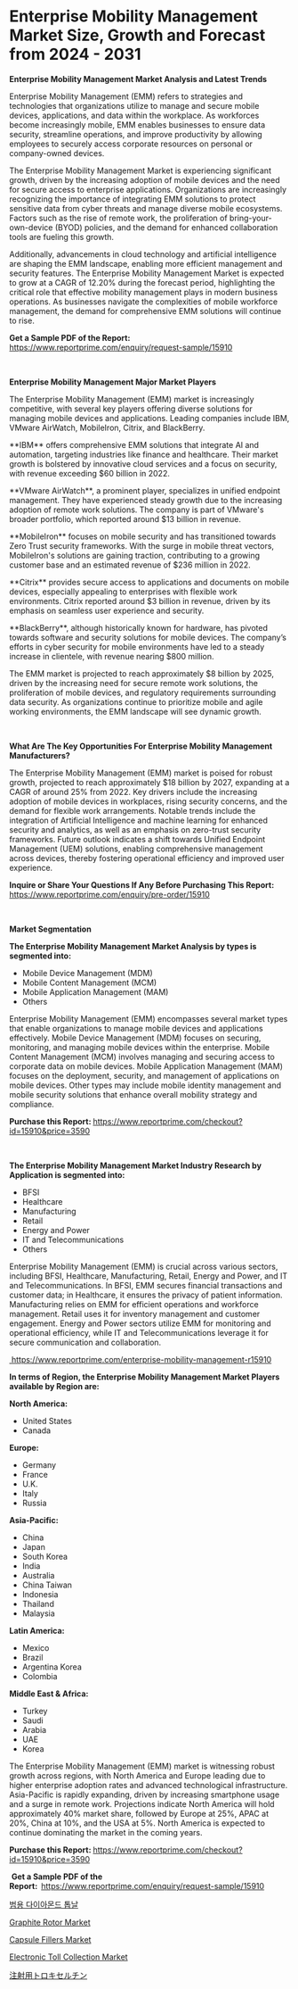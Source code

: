 <p><h1>Enterprise Mobility Management Market Size, Growth and Forecast from 2024 - 2031</h1></p><p><strong>Enterprise Mobility Management Market Analysis and Latest Trends</strong></p>
<p><p>Enterprise Mobility Management (EMM) refers to strategies and technologies that organizations utilize to manage and secure mobile devices, applications, and data within the workplace. As workforces become increasingly mobile, EMM enables businesses to ensure data security, streamline operations, and improve productivity by allowing employees to securely access corporate resources on personal or company-owned devices.</p><p>The Enterprise Mobility Management Market is experiencing significant growth, driven by the increasing adoption of mobile devices and the need for secure access to enterprise applications. Organizations are increasingly recognizing the importance of integrating EMM solutions to protect sensitive data from cyber threats and manage diverse mobile ecosystems. Factors such as the rise of remote work, the proliferation of bring-your-own-device (BYOD) policies, and the demand for enhanced collaboration tools are fueling this growth.</p><p>Additionally, advancements in cloud technology and artificial intelligence are shaping the EMM landscape, enabling more efficient management and security features. The Enterprise Mobility Management Market is expected to grow at a CAGR of 12.20% during the forecast period, highlighting the critical role that effective mobility management plays in modern business operations. As businesses navigate the complexities of mobile workforce management, the demand for comprehensive EMM solutions will continue to rise.</p></p>
<p><strong>Get a Sample PDF of the Report:&nbsp;</strong> <a href="https://www.reportprime.com/enquiry/request-sample/15910">https://www.reportprime.com/enquiry/request-sample/15910</a></p>
<p>&nbsp;</p>
<p><strong>Enterprise Mobility Management Major Market Players</strong></p>
<p><p>The Enterprise Mobility Management (EMM) market is increasingly competitive, with several key players offering diverse solutions for managing mobile devices and applications. Leading companies include IBM, VMware AirWatch, MobileIron, Citrix, and BlackBerry.</p><p>**IBM** offers comprehensive EMM solutions that integrate AI and automation, targeting industries like finance and healthcare. Their market growth is bolstered by innovative cloud services and a focus on security, with revenue exceeding $60 billion in 2022.</p><p>**VMware AirWatch**, a prominent player, specializes in unified endpoint management. They have experienced steady growth due to the increasing adoption of remote work solutions. The company is part of VMware's broader portfolio, which reported around $13 billion in revenue.</p><p>**MobileIron** focuses on mobile security and has transitioned towards Zero Trust security frameworks. With the surge in mobile threat vectors, MobileIron's solutions are gaining traction, contributing to a growing customer base and an estimated revenue of $236 million in 2022.</p><p>**Citrix** provides secure access to applications and documents on mobile devices, especially appealing to enterprises with flexible work environments. Citrix reported around $3 billion in revenue, driven by its emphasis on seamless user experience and security.</p><p>**BlackBerry**, although historically known for hardware, has pivoted towards software and security solutions for mobile devices. The company’s efforts in cyber security for mobile environments have led to a steady increase in clientele, with revenue nearing $800 million.</p><p>The EMM market is projected to reach approximately $8 billion by 2025, driven by the increasing need for secure remote work solutions, the proliferation of mobile devices, and regulatory requirements surrounding data security. As organizations continue to prioritize mobile and agile working environments, the EMM landscape will see dynamic growth.</p></p>
<p>&nbsp;</p>
<p><strong>What Are The Key Opportunities For Enterprise Mobility Management Manufacturers?</strong></p>
<p><p>The Enterprise Mobility Management (EMM) market is poised for robust growth, projected to reach approximately $18 billion by 2027, expanding at a CAGR of around 25% from 2022. Key drivers include the increasing adoption of mobile devices in workplaces, rising security concerns, and the demand for flexible work arrangements. Notable trends include the integration of Artificial Intelligence and machine learning for enhanced security and analytics, as well as an emphasis on zero-trust security frameworks. Future outlook indicates a shift towards Unified Endpoint Management (UEM) solutions, enabling comprehensive management across devices, thereby fostering operational efficiency and improved user experience.</p></p>
<p><strong>Inquire or Share Your Questions If Any Before Purchasing This Report:</strong> <a href="https://www.reportprime.com/enquiry/pre-order/15910">https://www.reportprime.com/enquiry/pre-order/15910</a></p>
<p>&nbsp;</p>
<p><strong>Market Segmentation</strong></p>
<p><strong>The Enterprise Mobility Management Market Analysis by types is segmented into:</strong></p>
<p><ul><li>Mobile Device Management (MDM)</li><li>Mobile Content Management (MCM)</li><li>Mobile Application Management (MAM)</li><li>Others</li></ul></p>
<p><p>Enterprise Mobility Management (EMM) encompasses several market types that enable organizations to manage mobile devices and applications effectively. Mobile Device Management (MDM) focuses on securing, monitoring, and managing mobile devices within the enterprise. Mobile Content Management (MCM) involves managing and securing access to corporate data on mobile devices. Mobile Application Management (MAM) focuses on the deployment, security, and management of applications on mobile devices. Other types may include mobile identity management and mobile security solutions that enhance overall mobility strategy and compliance.</p></p>
<p><strong>Purchase this Report:&nbsp;</strong><a href="https://www.reportprime.com/checkout?id=15910&price=3590">https://www.reportprime.com/checkout?id=15910&price=3590</a></p>
<p>&nbsp;</p>
<p><strong>The Enterprise Mobility Management Market Industry Research by Application is segmented into:</strong></p>
<p><ul><li>BFSI</li><li>Healthcare</li><li>Manufacturing</li><li>Retail</li><li>Energy and Power</li><li>IT and Telecommunications</li><li>Others</li></ul></p>
<p><p>Enterprise Mobility Management (EMM) is crucial across various sectors, including BFSI, Healthcare, Manufacturing, Retail, Energy and Power, and IT and Telecommunications. In BFSI, EMM secures financial transactions and customer data; in Healthcare, it ensures the privacy of patient information. Manufacturing relies on EMM for efficient operations and workforce management. Retail uses it for inventory management and customer engagement. Energy and Power sectors utilize EMM for monitoring and operational efficiency, while IT and Telecommunications leverage it for secure communication and collaboration.</p></p>
<p><a href="https://www.reportprime.com/enterprise-mobility-management-r15910">&nbsp;https://www.reportprime.com/enterprise-mobility-management-r15910</a></p>
<p><strong>In terms of Region, the Enterprise Mobility Management Market Players available by Region are:</strong></p>
<p>
    <p> <strong> North America: </strong>
        <ul>
            <li>United States</li>
            <li>Canada</li>
        </ul>
        </p> 
    <p> <strong> Europe: </strong>
        <ul>
            <li>Germany</li>
            <li>France</li>
            <li>U.K.</li>
            <li>Italy</li>
            <li>Russia</li>
        </ul>
        </p> 
    <p> <strong> Asia-Pacific: </strong>
        <ul>
            <li>China</li>
            <li>Japan</li>
            <li>South Korea</li>
            <li>India</li>
            <li>Australia</li>
            <li>China Taiwan</li>
            <li>Indonesia</li>
            <li>Thailand</li>
            <li>Malaysia</li>
        </ul>
        </p> 
    <p> <strong> Latin America: </strong>
        <ul>
            <li>Mexico</li>
            <li>Brazil</li>
            <li>Argentina Korea</li>
            <li>Colombia</li>
        </ul>
        </p> 
    <p> <strong> Middle East & Africa: </strong>
        <ul>
            <li>Turkey</li>
            <li>Saudi</li>
            <li>Arabia</li>
            <li>UAE</li>
            <li>Korea</li>
        </ul>
    </p>
    </p>
<p><p>The Enterprise Mobility Management (EMM) market is witnessing robust growth across regions, with North America and Europe leading due to higher enterprise adoption rates and advanced technological infrastructure. Asia-Pacific is rapidly expanding, driven by increasing smartphone usage and a surge in remote work. Projections indicate North America will hold approximately 40% market share, followed by Europe at 25%, APAC at 20%, China at 10%, and the USA at 5%. North America is expected to continue dominating the market in the coming years.</p></p>
<p><strong>Purchase this Report: </strong><a href="https://www.reportprime.com/checkout?id=15910&price=3590">https://www.reportprime.com/checkout?id=15910&price=3590</a></p>
<p>&nbsp;<strong>Get a Sample PDF of the Report:&nbsp;&nbsp;</strong><a href="https://www.reportprime.com/enquiry/request-sample/15910">https://www.reportprime.com/enquiry/request-sample/15910</a></p>
<p><strong></strong></p>
<p><p><a href="https://medium.com/@scotthereford10/%EB%8B%A4%EC%96%91%ED%95%9C-%EC%9D%BC%EB%B0%98%EC%9A%A9-%EB%8B%A4%EC%9D%B4%EC%95%84%EB%AA%AC%EB%93%9C-%EC%A0%88%EB%8B%A8%EA%B8%B0-%EC%8B%9C%EC%9E%A5-%EA%B8%B0%ED%9A%8C-2024%EB%85%84%EB%B6%80%ED%84%B0-2031%EB%85%84%EA%B9%8C%EC%A7%80%EC%9D%98-%ED%88%AC%EC%9E%90%EC%9E%90-%EB%B0%8F-%EC%9D%B4%ED%95%B4%EA%B4%80%EA%B3%84%EC%9E%90%EB%A5%BC-%EC%9C%84%ED%95%9C-%EC%8B%9C%EC%9E%A5-%EB%B6%84%EC%84%9D-%EC%98%88%EC%B8%A1-bc0dac9b1d1b">범용 다이아몬드 톱날</a></p><p><a href="https://medium.com/@keith.brown8975/the-graphite-rotor-market-prioritizes-cost-control-and-efficiency-enhancement-8431ee8dddcf">Graphite Rotor Market</a></p><p><a href="https://www.linkedin.com/pulse/capsule-fillers-market-size-segmentation-trends-growth-analysis-navgf?trackingId=zo782MVoQuihZCIKDwZ8rA%3D%3D">Capsule Fillers Market</a></p><p><a href="https://github.com/Rekhakhatun65/Market-Research-Report-List-1/blob/main/electronic-toll-collection-market.md">Electronic Toll Collection Market</a></p><p><a href="https://medium.com/@dfs4ff/troxerutin-for-injection-market-%E3%81%AF-%E3%82%B3%E3%82%B9%E3%83%88%E7%AE%A1%E7%90%86%E3%81%A8%E5%8A%B9%E7%8E%87%E5%90%91%E4%B8%8A%E3%82%92%E5%84%AA%E5%85%88%E3%81%97%E3%81%BE%E3%81%99-%E3%81%95%E3%82%89%E3%81%AB-%E5%A0%B1%E5%91%8A%E6%9B%B8%E3%81%AF%E5%B8%82%E5%A0%B4%E3%81%AE%E9%9C%80%E8%A6%81%E9%9D%A2%E3%81%A8%E4%BE%9B%E7%B5%A6%E9%9D%A2%E3%81%AE%E4%B8%A1%E6%96%B9%E3%82%92%E3%82%AB%E3%83%90%E3%83%BC%E3%81%97%E3%81%A6%E3%81%84%E3%81%BE%E3%81%99-troxerutin-for-57f3f81941ce">注射用トロキセルチン</a></p></p>